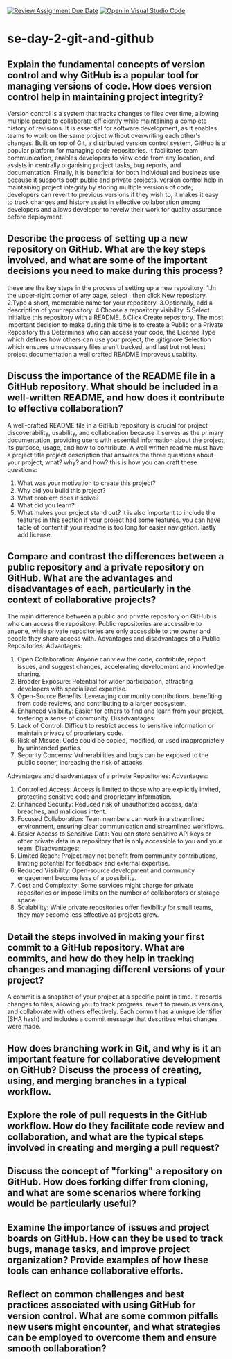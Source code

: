 [![Review Assignment Due Date](https://classroom.github.com/assets/deadline-readme-button-22041afd0340ce965d47ae6ef1cefeee28c7c493a6346c4f15d667ab976d596c.svg)](https://classroom.github.com/a/8wgCKhpZ)
[![Open in Visual Studio Code](https://classroom.github.com/assets/open-in-vscode-2e0aaae1b6195c2367325f4f02e2d04e9abb55f0b24a779b69b11b9e10269abc.svg)](https://classroom.github.com/online_ide?assignment_repo_id=18614031&assignment_repo_type=AssignmentRepo)
# se-day-2-git-and-github
## Explain the fundamental concepts of version control and why GitHub is a popular tool for managing versions of code. How does version control help in maintaining project integrity?
Version control is a system that tracks changes to files over time, allowing multiple people to collaborate efficiently while maintaining a complete history of revisions. It is essential for software development, as it enables teams to work on the same project without overwriting each other's changes. Built on top of Git, a distributed version control system, GitHub is a popular platform for managing code repositories. It facilitates team communication, enables developers to view code from any location, and assists in centrally organising project tasks, bug reports, and documentation.  Finally, it is beneficial for both individual and business use because it supports both public and private projects. version control help in maintaining project integrity by storing multiple versions of code, developers can revert to previous versions if they wish to, it makes it easy to track changes and history assist in effective collaboration among developers and allows developer to reveiw their work for quality assurance before deployment.

## Describe the process of setting up a new repository on GitHub. What are the key steps involved, and what are some of the important decisions you need to make during this process?
these are the key steps in the process of setting up a new repository:
1.In the upper-right corner of any page, select , then click New repository.
2.Type a short, memorable name for your repository. 
3.Optionally, add a description of your repository. 
4.Choose a repository visibility.
5.Select Initialize this repository with a README.
6.Click Create repository.
The most important decision to make during this time is to create a  Public or a Private Repository this Determines who can access your code, the License Type which defines how others can use your project, the .gitignore Selection which ensures unnecessary files aren’t tracked, and last but not least project documentation a well crafted README improveus usability.

## Discuss the importance of the README file in a GitHub repository. What should be included in a well-written README, and how does it contribute to effective collaboration?
A well-crafted README file in a GitHub repository is crucial for project discoverability, usability, and collaboration because it serves as the primary documentation, providing users with essential information about the project, its purpose, usage, and how to contribute. A well written readme must have a project title project description that answers the three questions about your project, what? why? and how? this is how you can craft these questions: 
1. What was your motivation to create this project?
2. Why did you build this project?
3. What problem does it solve?
4. What did you learn?
5. What makes your project stand out?
it is also important to include the features in this section if your project had some features. you can have table of content if your readme is too long for easier navigation. lastly add license.
 
## Compare and contrast the differences between a public repository and a private repository on GitHub. What are the advantages and disadvantages of each, particularly in the context of collaborative projects?
The main difference between a public and private repository on GitHub is who can access the repository. Public repositories are accessible to anyone, while private repositories are only accessible to the owner and people they share access with. 
Advantages and disadvantages of a Public Repositories:
Advantages:
1. Open Collaboration: Anyone can view the code, contribute, report issues, and suggest changes, accelerating development and knowledge sharing.
2. Broader Exposure: Potential for wider participation, attracting developers with specialized expertise.
3. Open-Source Benefits: Leveraging community contributions, benefiting from code reviews, and contributing to a larger ecosystem.
4. Enhanced Visibility: Easier for others to find and learn from your project, fostering a sense of community. 
Disadvantages: 
1. Lack of Control: Difficult to restrict access to sensitive information or maintain privacy of proprietary code.
2. Risk of Misuse: Code could be copied, modified, or used inappropriately by unintended parties.
3. Security Concerns: Vulnerabilities and bugs can be exposed to the public sooner, increasing the risk of attacks.
   
Advantages and disadvantages of a private Repositories:
Advantages:
1. Controlled Access: Access is limited to those who are explicitly invited, protecting sensitive code and proprietary information.
2. Enhanced Security: Reduced risk of unauthorized access, data breaches, and malicious intent.
3. Focused Collaboration: Team members can work in a streamlined environment, ensuring clear communication and streamlined workflows.
4. Easier Access to Sensitive Data: You can store sensitive API keys or other private data in a repository that is only accessible to you and your team. 
Disadvantages: 
1. Limited Reach: Project may not benefit from community contributions, limiting potential for feedback and external expertise.
2. Reduced Visibility: Open-source development and community engagement become less of a possibility.
3. Cost and Complexity: Some services might charge for private repositories or impose limits on the number of collaborators or storage space.
4. Scalability: While private repositories offer flexibility for small teams, they may become less effective as projects grow. 

## Detail the steps involved in making your first commit to a GitHub repository. What are commits, and how do they help in tracking changes and managing different versions of your project?
A commit is a snapshot of your project at a specific point in time. It records changes to files, allowing you to track progress, revert to previous versions, and collaborate with others effectively. Each commit has a unique identifier (SHA hash) and includes a commit message that describes what changes were made.

## How does branching work in Git, and why is it an important feature for collaborative development on GitHub? Discuss the process of creating, using, and merging branches in a typical workflow.

## Explore the role of pull requests in the GitHub workflow. How do they facilitate code review and collaboration, and what are the typical steps involved in creating and merging a pull request?

## Discuss the concept of "forking" a repository on GitHub. How does forking differ from cloning, and what are some scenarios where forking would be particularly useful?

## Examine the importance of issues and project boards on GitHub. How can they be used to track bugs, manage tasks, and improve project organization? Provide examples of how these tools can enhance collaborative efforts.

## Reflect on common challenges and best practices associated with using GitHub for version control. What are some common pitfalls new users might encounter, and what strategies can be employed to overcome them and ensure smooth collaboration?
